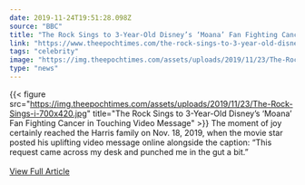 ```yaml
---
date: 2019-11-24T19:51:28.098Z 
source: "BBC" 
title: "The Rock Sings to 3-Year-Old Disney’s ‘Moana’ Fan Fighting Cancer in Touching Video Message" 
link: "https://www.theepochtimes.com/the-rock-sings-to-3-year-old-disneys-moana-fan-fighting-cancer-in-touching-video-message_3151854.html" 
tags: "celebrity" 
image: "https://img.theepochtimes.com/assets/uploads/2019/11/23/The-Rock-Sings-i-700x420.jpg" 
type: "news"
---
```

{{< figure src="https://img.theepochtimes.com/assets/uploads/2019/11/23/The-Rock-Sings-i-700x420.jpg" title="The Rock Sings to 3-Year-Old Disney’s ‘Moana’ Fan Fighting Cancer in Touching Video Message" >}}
The moment of joy certainly reached the Harris family on Nov. 18, 2019, when the movie star posted his uplifting video message online alongside the caption: “This request came across my desk and punched me in the gut a bit.”
<br/><br/>
<a href='https://www.theepochtimes.com/the-rock-sings-to-3-year-old-disneys-moana-fan-fighting-cancer-in-touching-video-message_3151854.html' class='btn' target='_blank'>View Full Article</a>